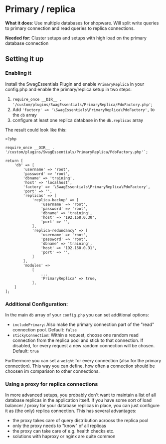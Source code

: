 # Primary / replica
**What it does**: Use multiple databases for shopware. Will split write queries to primary connection and read queries to replica connections.

**Needed for**: Cluster setups and setups with high load on the primary database connection

## Setting it up
### Enabling it
Install the SwagEssentials Plugin and enable `PrimaryReplica` in your config.php and enable the primary/replica setup in two steps:

 1. `require_once __DIR__ . '/custom/plugins/SwagEssentials/PrimaryReplica/PdoFactory.php'`;
 2. Add `'factory' => '\SwagEssentials\PrimaryReplica\PdoFactory',` to the `db` array
 3. configure at least one replica database in the `db.replicas` array

The result could look like this:

```
<?php

require_once __DIR__ . '/custom/plugins/SwagEssentials/PrimaryReplica/PdoFactory.php'`;

return [
    'db' => [
        'username' => 'root',
        'password' => 'root',
        'dbname' => 'training',
        'host' => 'localhost',
        'factory' => '\SwagEssentials\PrimaryReplica\PdoFactory',
        'port' => '',
        'replicas' => [
            'replica-backup' => [
                'username' => 'root',
                'password' => 'root',
                'dbname' => 'training',
                'host' => '192.168.0.30',
                'port' => '',
            ],
            'replica-redundancy' => [
                'username' => 'root',
                'password' => 'root',
                'dbname' => 'training',
                'host' => '192.168.0.31',
                'port' => '',
            ]
        ],
        'modules' =>
            [
                ...
                'PrimaryReplica' => true,
            ],  
    ]
];
```


### Additional Configuration:
In the main `db` array of your `config.php` you can set additional options:
 * `includePrimary`: Also make the primary connection part of the "read" connection pool. Default: `false`
 * `stickyConnection`: Within a request, choose one random read connection from the replica pool and stick to that connection.  If disabled, for every request a new random connection will be chosen. Default: `true`

Furthermore you can set a `weight` for every connection (also for the primary connection). This way you can define,
how often a connection should be choosen im comparison to other connections.

### Using a proxy for replica connections
In more advanced setups, you probably don't want to maintain a list of all database replicas in the application itself. If you have some sort of load balancer / proxy for your database replicas in place, you can just configure it as (the only) replica connection.
This has several advantages:

 * the proxy takes care of query distribution acrooss the replica pool
 * only the proxy needs to "know" of all replicas
 * the proxy can take care of e.g. health checks etc. 
 * solutions with haproxy or nginx are quite common 